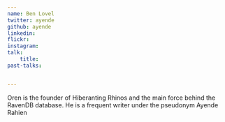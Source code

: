 ```yaml
---
name: Ben Lovel
twitter: ayende
github: ayende
linkedin: 
flickr: 
instagram: 
talk:
    title:
past-talks:


---
```


Oren is the founder of Hiberanting Rhinos and the main force behind the RavenDB database. He is a frequent writer under the pseudonym Ayende Rahien

